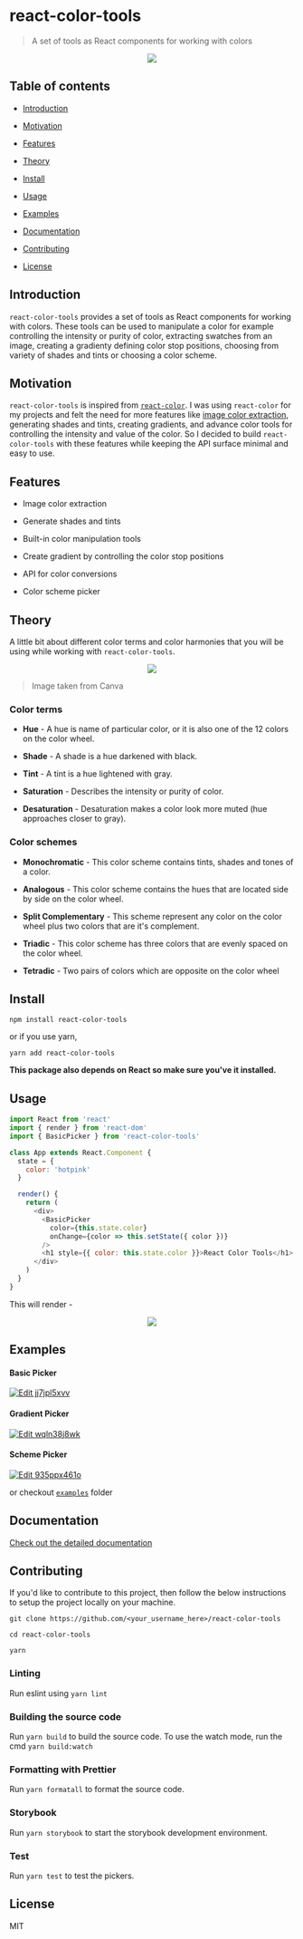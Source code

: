 # react-color-tools

> A set of tools as React components for working with colors

<p align="center">
  <img src="./media/demo.gif" />
</p>

## Table of contents

- [Introduction](#introduction)

- [Motivation](#motivation)

- [Features](#features)

- [Theory](#theory)

- [Install](#install)

- [Usage](#usage)

- [Examples](#examples)

- [Documentation](#documentation)

- [Contributing](#contributing)

- [License](#license)

## Introduction

`react-color-tools` provides a set of tools as React components for working with colors. These tools can be used to manipulate a color for example controlling the intensity or purity of color, extracting swatches from an image, creating a gradienty defining color stop positions, choosing from variety of shades and tints or choosing a color scheme.

## Motivation

`react-color-tools` is inspired from [`react-color`](https://github.com/casesandberg/react-color). I was using `react-color` for my projects and felt the need for more features like [image color extraction](https://react-color-extractor.surge.sh), generating shades and tints, creating gradients, and advance color tools for controlling the intensity and value of the color. So I decided to build `react-color-tools` with these features while keeping the API surface minimal and easy to use.

## Features

- Image color extraction

- Generate shades and tints

- Built-in color manipulation tools

- Create gradient by controlling the color stop positions

- API for color conversions

- Color scheme picker

## Theory

A little bit about different color terms and color harmonies that you will be using while working with `react-color-tools`.

<p align="center">
  <img src="https://www.canva.com/learn/wp-content/uploads/2015/07/color-theory-1-tb-752x0.png" />
</p>

> Image taken from Canva

### Color terms

- **Hue** - A hue is name of particular color, or it is also one of the 12 colors on the color wheel.

- **Shade** - A shade is a hue darkened with black.

- **Tint** - A tint is a hue lightened with gray.

- **Saturation** - Describes the intensity or purity of color.

- **Desaturation** - Desaturation makes a color look more muted (hue approaches closer to gray).

### Color schemes

- **Monochromatic** - This color scheme contains tints, shades and tones of a color.

- **Analogous** - This color scheme contains the hues that are located side by side on the color wheel.

- **Split Complementary** - This scheme represent any color on the color wheel plus two colors that are it's complement.

- **Triadic** - This color scheme has three colors that are evenly spaced on the color wheel.

- **Tetradic** - Two pairs of colors which are opposite on the color wheel

## Install

```
npm install react-color-tools
```

or if you use yarn,

```
yarn add react-color-tools
```

**This package also depends on React so make sure you've it installed.**

## Usage

```js
import React from 'react'
import { render } from 'react-dom'
import { BasicPicker } from 'react-color-tools'

class App extends React.Component {
  state = {
    color: 'hotpink'
  }

  render() {
    return (
      <div>
        <BasicPicker
          color={this.state.color}
          onChange={color => this.setState({ color })}
        />
        <h1 style={{ color: this.state.color }}>React Color Tools</h1>
      </div>
    )
  }
}
```

This will render -

<p align="center">
  <img src="./media/basic_picker.gif" />
</p>

## Examples

#### Basic Picker

[![Edit jj7jpl5xvv](https://codesandbox.io/static/img/play-codesandbox.svg)](https://codesandbox.io/s/jj7jpl5xvv)

#### Gradient Picker

[![Edit wqln38j8wk](https://codesandbox.io/static/img/play-codesandbox.svg)](https://codesandbox.io/s/wqln38j8wk)

#### Scheme Picker

[![Edit 935ppx461o](https://codesandbox.io/static/img/play-codesandbox.svg)](https://codesandbox.io/s/935ppx461o)

or checkout [`examples`](./examples) folder

## Documentation

[Check out the detailed documentation](./docs)

## Contributing

If you'd like to contribute to this project, then follow the below instructions to setup the project locally on your machine.

```
git clone https://github.com/<your_username_here>/react-color-tools

cd react-color-tools

yarn
```

### Linting

Run eslint using `yarn lint`

### Building the source code

Run `yarn build` to build the source code. To use the watch mode, run the cmd `yarn build:watch`

### Formatting with Prettier

Run `yarn formatall` to format the source code.

### Storybook

Run `yarn storybook` to start the storybook development environment.

### Test

Run `yarn test` to test the pickers.

## License

MIT
